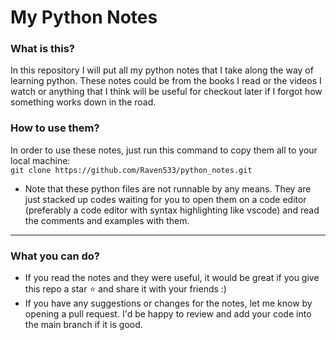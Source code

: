 # My Python Notes

### What is this?
In this repository I will put all my python notes that I take along the way of learning python.
These notes could be from the books I read or the videos I watch or anything that I think will be useful for checkout later if I forgot how something works down in the road.

### How to use them?
In order to use these notes, just run this command to copy them all to your local machine:</br>
`git clone https://github.com/Raven533/python_notes.git`</br>

- Note that these python files are not runnable by any means. They are just stacked up codes waiting for you to open them on a code editor (preferably a code editor with syntax highlighting like vscode) and read the comments and examples with them.

---

### What you can do?
- If you read the notes and they were useful, it would be great if you give this repo a star ⭐ and share it with your friends :)
- If you have any suggestions or changes for the notes, let me know by opening a pull request. I'd be happy to review and add your code into the main branch if it is good.